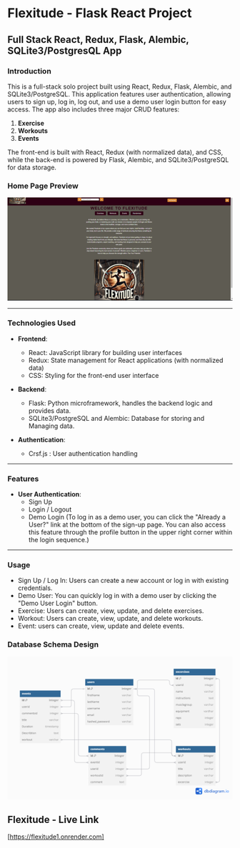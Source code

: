 # Flexitude - Flask React Project

## Full Stack React, Redux, Flask, Alembic, SQLite3/PostgresQL App

### Introduction

This is a full-stack solo project built using React, Redux, Flask, Alembic, and SQLite3/PostgreSQL. This application features user authentication, allowing users to sign up, log in, log out, and use a demo user login button for easy access. The app also includes three major CRUD features:

1. **Exercise**
2. **Workouts**
3. **Events**

The front-end is built with React, Redux (with normalized data), and CSS, while the back-end is powered by Flask, Alembic, and SQLite3/PostgreSQL for data storage.

### Home Page Preview

![Preview Screenshot](https://github.com/Quonnaq0711/Flexitude/blob/Quonna/react-vite/src/images/Screenshot118.png)

---

### Technologies Used

- **Frontend**:
  - React: JavaScript library for building user interfaces
  - Redux: State management for React applications (with normalized data)
  - CSS: Styling for the front-end user interface
  
- **Backend**:
  - Flask: Python microframework, handles the backend logic and provides data.
  - SQLite3/PostgreSQL and Alembic: Database for storing and Managing data.
  
- **Authentication**:
  - Crsf.js : User authentication handling

---

### Features

- **User Authentication**:
  - Sign Up
  - Login / Logout
  - Demo Login (To log in as a demo user, you can click the "Already a User?" link at the bottom of the sign-up page. You can also access this feature through the profile button in the upper right corner within the login sequence.)
---

### Usage
* Sign Up / Log In: Users can create a new account or log in with existing credentials.
* Demo User: You can quickly log in with a demo user by clicking the "Demo User Login" button.
* Exercise: Users can create, view, update, and delete exercises.
* Workout: Users can create, view, update, and delete workouts.
* Event: users can create, view, update and delete events.

### Database Schema Design

![Database Schema](https://github.com/Quonnaq0711/Flexitude/blob/fd897db3fc55228c766f219c41828d7aa2a52769/react-vite/src/images/flexitude_scheme.png)

## Flexitude - Live Link
[https://flexitude1.onrender.com]



